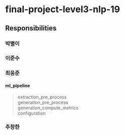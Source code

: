 # final-project-level3-nlp-19


## Responsibilities

### 박별이

### 이준수

### 최웅준
#### ml_pipeline
> extraction_pre_process  
> generation_pre_process  
> generation_compute_metrics  
> configuration  

### 추창한

